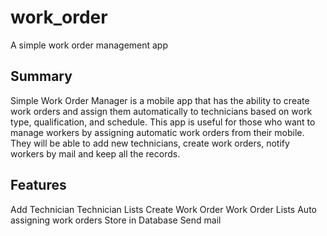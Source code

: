 # work_order

A simple work order management app

## Summary

Simple Work Order Manager is a mobile app that has the ability to create work orders and assign them automatically to technicians based on work type, qualification, and schedule. This app is useful for those who want to manage workers by assigning automatic work orders from their mobile. They will be able to add new technicians, create work orders, notify workers by mail and keep all the records.

## Features
Add Technician
Technician Lists
Create Work Order
Work Order Lists
Auto assigning work orders
Store in Database
Send mail 
